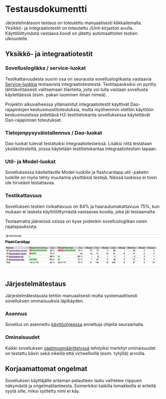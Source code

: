 # Testausdokumentti
Järjestelmätason testaus on toteutettu manuaalisesti klikkailemalla. Yksikkö- ja integraatiotestit on toteutettu JUnit-kirjaston avulla. Käyttöliittymästä vastaava koodi on jätetty automaattisten testien ulkouolelle.

## Yksikkö- ja integraatiotestit

### Sovelluslogiikka / service-luokat

Testikattavuudesta suurin osa on seurausta sovelluslogiikasta vastaavia [Service-luokkia](https://github.com/henrinikku/ot-harjoitustyo/blob/master/FlashCardApp/src/main/java/flashcardapp/service) testaavista integraatiotesteistä. Testitapauksiksi on pyritty lähtökohtaisesti valitsemaan tilanteita, joita voi tulla vastaan sovellusta käytettäessä (esim. pakan luominen ilman nimeä).

Projektin alkuvaiheessa yllämainitut integraatiotestit käyttivät Dao-rajapintojen keskusmuistitoteutuksia, mutta myöhemmin otettiin käyttöön keskusmuistissa pidettävä H2-testitietokanta sovelluksessa käytettävät Dao-rajapinnan toteutukset.

### Tietojenpysyväistallennus / Dao-luokat

Dao-luokat tulevat testatuiksi integraatiotesteissä. Lisäksi niitä testataan yksikkötesteillä, joissa käytetään testitietokantaa integraatiotestien tapaan.


### Util- ja Model-luokat

Sovelluksessa käsiteltäville Model-luokille ja flashcardapp.util -paketin luokille on myös tehty muutamia yksittäisiä testejä. Näissä luokissa ei tosin ole hirveästi testattavaa.

### Testikattavuus

Sovelluksen testien rivikattavuus on 84% ja haarautumakattavuus 75%, kun mukaan ei lasketa käyttöliittymästä vastaavaa koodia, joka jäi testaamatta.

Testaamatta jääneissä osissa on kyse joidenkin sovelluslogiikan osien rajatapauksista.

![testikattavuus](https://raw.githubusercontent.com/henrinikku/ot-harjoitustyo/master/dokumentointi/kaaviot/Image%2010-05-2020%20at%2020.11.jpg)

## Järjestelmätestaus

Järjestelmätestausta tehtiin manuaalisesti mutta systemaattisesti sovelluksen ominaisuuksia läpikäyden.

### Asennus

Sovellus on asennettu [käyttöohjeessa](https://github.com/henrinikku/ot-harjoitustyo/blob/master/dokumentointi/kayttoohje.md) annettuja ohjeita seuraamalla.

### Ominaisuudet

Kaikki sovelluksen [vaatimusmäärittelyssä](https://github.com/henrinikku/ot-harjoitustyo/blob/master/dokumentointi/vaatimusmaarittely.md) tehdyiksi merkityt ominaisuudet on testattu käsin sekä oikeilla että virheellisillä (esim. tyhjillä) arvoilla.

## Korjaamattomat ongelmat

Sovelluksen käyttäjälle antaman palautteen laatu vaihtelee riippuen näkymästä ja ongelmatilanteesta. Esimerkiksi kaikilla lomakkeilla ei eritellä syytä sille, miksi syötetty nimi ei käy.
